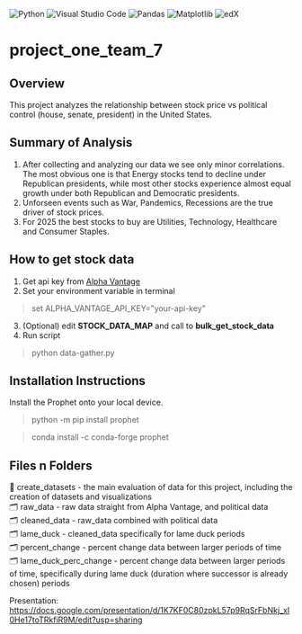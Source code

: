 ![Python](https://img.shields.io/badge/python-3670A0?style=for-the-badge&logo=python&logoColor=ffdd54)
![Visual Studio Code](https://img.shields.io/badge/Visual%20Studio%20Code-0078d7.svg?style=for-the-badge&logo=visual-studio-code&logoColor=white)
![Pandas](https://img.shields.io/badge/pandas-%23150458.svg?style=for-the-badge&logo=pandas&logoColor=white)
![Matplotlib](https://img.shields.io/badge/Matplotlib-%23ffffff.svg?style=for-the-badge&logo=Matplotlib&logoColor=black)
![edX](https://img.shields.io/badge/edX-%2302262B.svg?style=for-the-badge&logo=edX&logoColor=white)

# project_one_team_7
## Overview
This project analyzes the relationship between stock price vs political control (house, senate, president) in the United States.

## Summary of Analysis
1. After collecting and analyzing our data we see only minor correlations. The most obvious one is that Energy stocks tend to decline under Republican presidents, while most other stocks experience almost equal growth under both Republican and Democratic presidents.
2. Unforseen events such as War, Pandemics, Recessions are the true driver of stock prices. 
3. For 2025 the best stocks to buy are Utilities, Technology, Healthcare and Consumer Staples.


## How to get stock data
1. Get api key from [Alpha Vantage](https://www.alphavantage.co/)       
2. Set your environment variable in terminal
> set ALPHA_VANTAGE_API_KEY="your-api-key"
3. (Optional) edit **STOCK_DATA_MAP** and call to **bulk_get_stock_data**
4. Run script
> python data-gather.py

## Installation Instructions
Install the Prophet onto your local device.
> python -m pip install prophet

> conda install -c conda-forge prophet

## Files n Folders
:paperclip: create_datasets - the main evaluation of data for this project, including the creation of datasets and visualizations       
:card_index_dividers: raw_data - raw data straight from Alpha Vantage, and political data     
:card_index_dividers: cleaned_data - raw_data combined with political data        
:card_index_dividers: lame_duck - cleaned_data specifically for lame duck periods     
:card_index_dividers: percent_change - percent change data between larger periods of time     
:card_index_dividers: lame_duck_perc_change - percent change data between larger periods of time, specifically during lame duck (duration where successor is already chosen) periods

Presentation: https://docs.google.com/presentation/d/1K7KF0C80zpkL57p9RqSrFbNkj_xI0He17toTRkfiR9M/edit?usp=sharing

